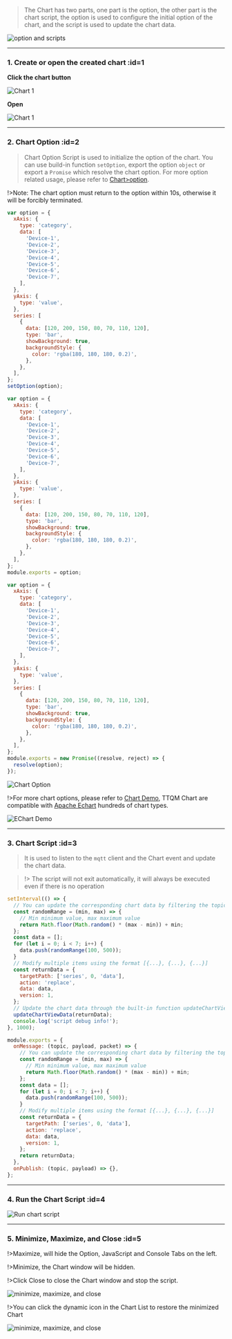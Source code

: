 > The Chart has two parts, one part is the option, the other part is the chart script, the option is used to configure the initial option of the chart, and the script is used to update the chart data.

![option and scripts](_media/usage/1.jpg ':size=600')

---

### 1. Create or open the created chart :id=1

**Click the chart button**

![Chart 1](_media/usage/2.jpg ':size=400')

**Open**

![Chart 1](_media/usage/3.jpg ':size=300')

---

### 2. Chart Option :id=2

> Chart Option Script is used to initialize the option of the chart. You can use build-in function `setOption`, export the option `object` or export a `Promise` which resolve the chart option. For more option related usage, please refer to [Chart>option](en/chart/option).

!>Note: The chart option must return to the option within 10s, otherwise it will be forcibly terminated.

<!-- tabs: start -->
<!-- tab: Use Function -->

```javascript
var option = {
  xAxis: {
    type: 'category',
    data: [
      'Device-1',
      'Device-2',
      'Device-3',
      'Device-4',
      'Device-5',
      'Device-6',
      'Device-7',
    ],
  },
  yAxis: {
    type: 'value',
  },
  series: [
    {
      data: [120, 200, 150, 80, 70, 110, 120],
      type: 'bar',
      showBackground: true,
      backgroundStyle: {
        color: 'rgba(180, 180, 180, 0.2)',
      },
    },
  ],
};
setOption(option);
```

<!-- tab: Synchronous Return -->

```javascript
var option = {
  xAxis: {
    type: 'category',
    data: [
      'Device-1',
      'Device-2',
      'Device-3',
      'Device-4',
      'Device-5',
      'Device-6',
      'Device-7',
    ],
  },
  yAxis: {
    type: 'value',
  },
  series: [
    {
      data: [120, 200, 150, 80, 70, 110, 120],
      type: 'bar',
      showBackground: true,
      backgroundStyle: {
        color: 'rgba(180, 180, 180, 0.2)',
      },
    },
  ],
};
module.exports = option;
```

<!-- tab: Asynchronous Return -->

```javascript
var option = {
  xAxis: {
    type: 'category',
    data: [
      'Device-1',
      'Device-2',
      'Device-3',
      'Device-4',
      'Device-5',
      'Device-6',
      'Device-7',
    ],
  },
  yAxis: {
    type: 'value',
  },
  series: [
    {
      data: [120, 200, 150, 80, 70, 110, 120],
      type: 'bar',
      showBackground: true,
      backgroundStyle: {
        color: 'rgba(180, 180, 180, 0.2)',
      },
    },
  ],
};
module.exports = new Promise((resolve, reject) => {
  resolve(option);
});
```

<!-- tab: Inited Chart -->

![Chart Option](_media/usage/4.jpg ':size=500')

<!-- tabs: end -->

!>For more chart options, please refer to [Chart Demo](https://echarts.apache.org/examples/en/index.html#chart-type-line), TTQM Chart are compatible with [Apache Echart](https://echarts.apache.org/en/index.html) hundreds of chart types.

![EChart Demo](_media/usage/5.jpg ':size=500')

---

### 3. Chart Script :id=3

> It is used to listen to the `mqtt` client and the Chart event and update the chart data.

> !> The script will not exit automatically, it will always be executed even if there is no operation

```javascript
setInterval(() => {
  // You can update the corresponding chart data by filtering the topic
  const randomRange = (min, max) => {
    // Min minimum value, max maximum value
    return Math.floor(Math.random() * (max - min)) + min;
  };
  const data = [];
  for (let i = 0; i < 7; i++) {
    data.push(randomRange(100, 500));
  }
  // Modify multiple items using the format [{...}, {...}, {...}]
  const returnData = {
    targetPath: ['series', 0, 'data'],
    action: 'replace',
    data: data,
    version: 1,
  };
  // Update the chart data through the built-in function updateChartViewData
  updateChartViewData(returnData);
  console.log('script debug info!');
}, 1000);

module.exports = {
  onMessage: (topic, payload, packet) => {
    // You can update the corresponding chart data by filtering the topic
    const randomRange = (min, max) => {
      // Min minimum value, max maximum value
      return Math.floor(Math.random() * (max - min)) + min;
    };
    const data = [];
    for (let i = 0; i < 7; i++) {
      data.push(randomRange(100, 500));
    }
    // Modify multiple items using the format [{...}, {...}, {...}]
    const returnData = {
      targetPath: ['series', 0, 'data'],
      action: 'replace',
      data: data,
      version: 1,
    };
    return returnData;
  },
  onPublish: (topic, payload) => {},
};
```

---

### 4. Run the Chart Script :id=4

![Run chart script](_media/usage/6.jpg ':size=600')

---

### 5. Minimize, Maximize, and Close :id=5

!>Maximize, will hide the Option, JavaScript and Console Tabs on the left.

!>Minimize, the Chart window will be hidden.

!>Click Close to close the Chart window and stop the script.

![minimize, maximize, and close](_media/usage/7.jpg ':size=600')

!>You can click the dynamic icon in the Chart List to restore the minimized Chart

![minimize, maximize, and close](_media/usage/8.jpg ':size=600')
